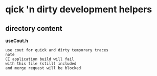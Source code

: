# qick 'n dirty development helpers

## directory content

**useCout.h**
```
use cout for quick and dirty temporary traces
note
CI application build will fail
with this file (still) included
and merge request will be blocked
```
